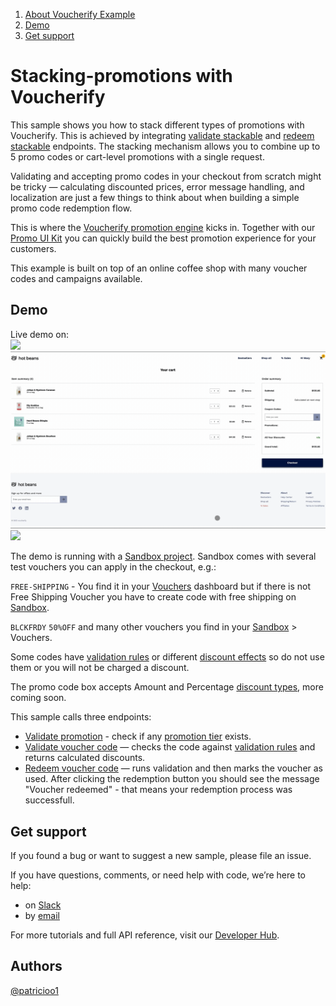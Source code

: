 1. [About Voucherify Example](#voucherify-example)
2. [Demo](#demo)
3. [Get support](#support)


# Stacking-promotions with Voucherify <a id="voucherify-example"></a>


This sample shows you how to stack different types of promotions with Voucherify. This is achieved by integrating [validate stackable](https://docs.voucherify.io/reference/validate-stacked-discounts-1) and [redeem stackable](https://docs.voucherify.io/reference/redeem-stacked-discounts) endpoints. The stacking mechanism allows you to combine up to 5 promo codes or cart-level promotions with a single request.

Validating and accepting promo codes in your checkout from scratch might be tricky — calculating discounted prices, error message handling, and localization are just a few things to think about when building a simple promo code redemption flow.

This is where the [Voucherify promotion engine](https://docs.voucherify.io/docs) kicks in. Together with our [Promo UI Kit](https://www.figma.com/community/file/1100356622702326488) you can quickly build the best promotion experience for your customers.

This example is built on top of an online coffee shop with many voucher codes and campaigns available.

## Demo <a id="demo"></a>

Live demo on:<br>
[<img src="https://cdn.icon-icons.com/icons2/2699/PNG/512/heroku_logo_icon_169035.png" width="100px"/>](https://voucherify-examples.herokuapp.com/stacking-promotions/)<br>
![](https://github.com/voucherify-samples/voucher-code-redemption/blob/main/free_shipping.gif)
[<img src="https://user-images.githubusercontent.com/77458595/182553794-59bf31fe-91b9-4ebe-b468-d466b0bb73b2.svg" width="100px" />](https://replit.com/@Voucherify/Voucherify-Examples?v=1#README.md)

The demo is running with a [Sandbox project](https://docs.voucherify.io/docs/testing). Sandbox comes with several test vouchers you can apply in the checkout, e.g.:

``FREE-SHIPPING`` - You find it in your [Vouchers](https://docs.voucherify.io/docs/vouchers-1) dashboard but if there is not Free Shipping Voucher you have to create code with free shipping on [Sandbox](https://docs.voucherify.io/docs/free-shipping-discount).

``BLCKFRDY`` ``50%OFF`` and many other vouchers you find in your [Sandbox](https://docs.voucherify.io/docs/free-shipping-discount) > Vouchers.

Some codes have [validation rules](https://docs.voucherify.io/docs/validation-rules) or different [discount effects](https://docs.voucherify.io/docs/discount-effects) so do not use them or you will not be charged a discount.

The promo code box accepts Amount and Percentage [discount types](https://docs.voucherify.io/docs/vouchers-1#discount-coupons), more coming soon. 


This sample calls three endpoints:

* [Validate promotion](https://docs.voucherify.io/reference/validate-promotions-1) - check if any [promotion tier](https://docs.voucherify.io/docs/promotion-tier) exists.
* [Validate voucher code](https://docs.voucherify.io/reference/validate-voucher) — checks the code against [validation rules](https://docs.voucherify.io/docs/validation-rules) and returns calculated discounts.
* [Redeem voucher code](https://docs.voucherify.io/reference/redeem-voucher) — runs validation and then marks the voucher as used. After clicking the redemption button you should see the message "Voucher redeemed" - that means your redemption process was successfull.

## Get support <a id="support"></a>

If you found a bug or want to suggest a new sample, please file an issue.

If you have questions, comments, or need help with code, we’re here to help:
* on [Slack](https://www.voucherify.io/community)
* by [email](https://www.voucherify.io/contact-support)

For more tutorials and full API reference, visit our [Developer Hub](https://docs.voucherify.io).

## Authors
[@patricioo1](https://github.com/patricioo1)

